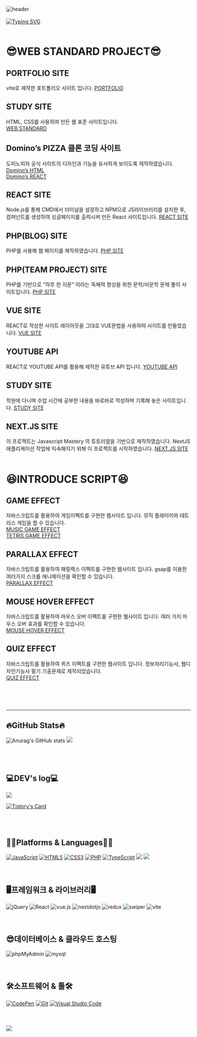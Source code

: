 ![header](https://capsule-render.vercel.app/api?type=Waving&color=6994CDEE&height=100)
<br><br>
[![Typing SVG](https://readme-typing-svg.demolab.com?font=Noto+Sans&weight=600&size=26&duration=4000&pause=1000&color=6994CDDA&width=435&lines=Welcome+to+seolhee's+GitHub!%F0%9F%91%8B)](https://git.io/typing-svg)
<br>
<br>

<h1>😎WEB STANDARD PROJECT😎</h1>

##  PORTFOLIO SITE
vite로 제작한 포트폴리오 사이트 입니다.
[PORTFOLIO](https://portfolio-313.web.app/)      

##  STUDY SITE
HTML, CSS를 사용하여 만든 웹 표준 사이트입니다.<br>
[WEB STANDARD](https://seolhee313.github.io/web2023/site/site1/index.html)   

##  Domino’s PIZZA 클론 코딩 사이트
도미노피자 공식 사이트의 디자인과 기능을 유사하게 보이도록 제작하였습니다.<br>
[Domino’s HTML](https://seolhee313.github.io/web2023/site/site2/index.html) <br>
[Domino’s REACT](https://sitedomino-react01.netlify.app/) 

##  REACT SITE
Node.js를 통해 CMD에서 터미널을 설정하고 NPM으로 JS라이브러리를 설치한 후, 컴퍼넌트를 생성하여 싱글페이지를 출력시켜 만든 React 사이트입니다.
[REACT SITE](https://sitecheon-react01.netlify.app/) 

##  PHP(BLOG) SITE
PHP를 사용해 웹 페이지를 제작하였습니다.
[PHP SITE](http://gp2617.dothome.co.kr/php/main/main.php) 

##  PHP(TEAM PROJECT) SITE
PHP를 기반으로 “하루 한 지문” 이라는 독해력 향상을 위한 문학/비문학 문제 풀이 사이트입니다.
[PHP SITE](http://gp2617.dothome.co.kr/php2/main/main.php) 

##  VUE SITE
REACT로 작성한 사이트 레이아웃을 그대로 VUE문법을 사용하여 사이트를 만들었습니다.
[VUE SITE](https://sitecheon-vue01.netlify.app/) 

##  YOUTUBE API
REACT로 YOUTUBE API를 활용해 제작한 유튜브 API 입니다.
[YOUTUBE API](https://sitecheon-youtube01.netlify.app/) 

##  STUDY SITE
학원에 다니며 수업 시간에 공부한 내용을 바로바로 작성하며 기록해 놓은 사이트입니다.
[STUDY SITE](https://seolhee313.github.io/web2023/) 

##  NEXT.JS SITE
이 프로젝트는 Javascript Mastery 의 튜토리얼을 기반으로 제작하였습니다. NextJS 애플리케이션 작업에 익숙해지기 위해 이 프로젝트를 시작하였습니다.
[NEXT.JS SITE](https://sitecheon-cars-showcase.netlify.app/) 
<br>
<br>
<h1>😆INTRODUCE SCRIPT😆</h1>

##  GAME EFFECT
자바스크립트를 활용하여 게임이펙트를 구현한 웹사이트 입니다. 뮤직 플레이어와 테트리스 게임을 할 수 있습니다.<br>
[MUSIC GAME EFFECT](https://seolhee-game.web.app/)<br>
[TETRIS GAME EFFECT](https://seolhee-game.web.app/) 

##  PARALLAX EFFECT
자바스크립트를 활용하여 패럴랙스 이펙트를 구현한 웹사이트 입니다. gsap를 이용한 여러가지 스크롤 애니메이션을 확인할 수 있습니다.<br>
[PARALLAX EFFECT](https://seolhee313.github.io/web2023/javascript/parallax/parallaxEffect01.html) 

##  MOUSE HOVER EFFECT
자바스크립트를 활용하여 마우스 오버 이펙트를 구현한 웹사이트 입니다. 여러 가지 마우스 오버 효과를 확인할 수 있습니다.<br>
[MOUSE HOVER EFFECT](https://seolhee313.github.io/web2023/javascript/mouse/mouseEffect01.html) 

##  QUIZ EFFECT
자바스크립트를 활용하여 퀴즈 이펙트를 구현한 웹사이트 입니다. 정보처리기능사, 웹디자인기능사 필기 기출문제로 제작되었습니다.<br>
[QUIZ EFFECT](https://seolhee313.github.io/web2023/javascript/quiz/quizEffect07.html) 

<br>
<br>
<br>
<hr>
<h2>🔥GitHub Stats🔥</h2>

![Anurag's GitHub stats](https://github-readme-stats.vercel.app/api?username=seolhee313&theme=nord&show_icons=true)
	<img src="https://github-readme-stats.vercel.app/api/top-langs/?username=seolhee313&layout=compact"><br><br>
<br>
<br>
<h2>💻DEV's log💻</h2>

<img src="https://img.shields.io/badge/tistory-000000?style=for-the-badge&logo=Tistory&logoColor=white">

[![Tistory's Card](https://github-readme-tistory-card.vercel.app/api?name=seolheeone&theme=default)](https://seolheeone.tistory.com/)

<br>
<br>
<h2>👩‍💻Platforms & Languages👩‍💻</h2>
<div>
  <a href="#"><img alt="JavaScript" src="https://img.shields.io/badge/JavaScript-F7DF1E?style=flat&logo=JavaScript&logoColor=white"></a>
  <a href="#"><img alt="HTML5" src="https://img.shields.io/badge/HTML5-E34F26?logo=HTML5&logoColor=white"></a>
  <a href="#"><img alt="CSS3" src="https://img.shields.io/badge/CSS3-1572B6?logo=CSS3&logoColor=white"></a>
  <a href="#"><img alt="PHP" src="https://img.shields.io/badge/PHP-777BB4?logo=PHP&logoColor=white"></a>
  <a href="#"><img alt="TypeScript" src="https://img.shields.io/badge/TypeScript-3178C6?logo=TypeScript&logoColor=white"></a>
  <img src="https://img.shields.io/badge/sass-CC6699?style=flat&logo=sass&logoColor=white" />
  <img src="https://img.shields.io/badge/tailwindcss-06B6D4?style=flat&logo=tailwindcss&logoColor=white" />
<br>
  <br>
  <br>
  <h2>🖥️프레임워크 & 라이브러리🖥️</h2>
<div>
<img alt="jQuery" src="https://img.shields.io/badge/jquery-0769AD?logo=jQuery&logoColor=white">
  <img alt="React" src="https://img.shields.io/badge/react-61DAFB?logo=react&logoColor=white">
  <img alt="vue.js" src="https://img.shields.io/badge/vue.js-4FC08D?logo=vuedotjs&logoColor=white">
  <img alt="nextdotjs" src="https://img.shields.io/badge/next.js-000000?logo=nextdotjs&logoColor=white">
  <img alt="redux" src="https://img.shields.io/badge/redux-764ABC?logo=redux&logoColor=white">
  <img alt="swiper" src="https://img.shields.io/badge/swiper-6332F6?logo=swiper&logoColor=white">
  <img alt="vite" src="https://img.shields.io/badge/vite-646CFF?logo=vite&logoColor=white">
</div>
  <br><br>
  
  <h2>😎데이터베이스 & 클라우드 호스팅</h2>
<div>
<img alt="phpMyAdmin" src="https://img.shields.io/badge/phpMyAdmin-6C78AF?logo=phpMyAdmin&logoColor=white">
  <img alt="mysql" src="https://img.shields.io/badge/mysql-4479A1?logo=mysql&logoColor=white">
</div>
  <br><br>

  <h2>🛠️소프트웨어 & 툴🛠️</h2>
<div>
  <a href="#"><img alt="CodePen" src="https://img.shields.io/badge/CodePen-000?logo=CodePen&logoColor=white"></a>
  <a href="#"><img alt="Git" src="https://img.shields.io/badge/Git-F05032?logo=Git&logoColor=white"></a>
  <a href="#"><img alt="Visual Studio Code" src="https://img.shields.io/badge/Visual Studio Code-007ACC?logo=Visual Studio Code&logoColor=white"></a>
</div>
  <br><br><br>

  <img src="https://capsule-render.vercel.app/api?type=waving&color=6994CDEE&height=100&section=footer&" />

